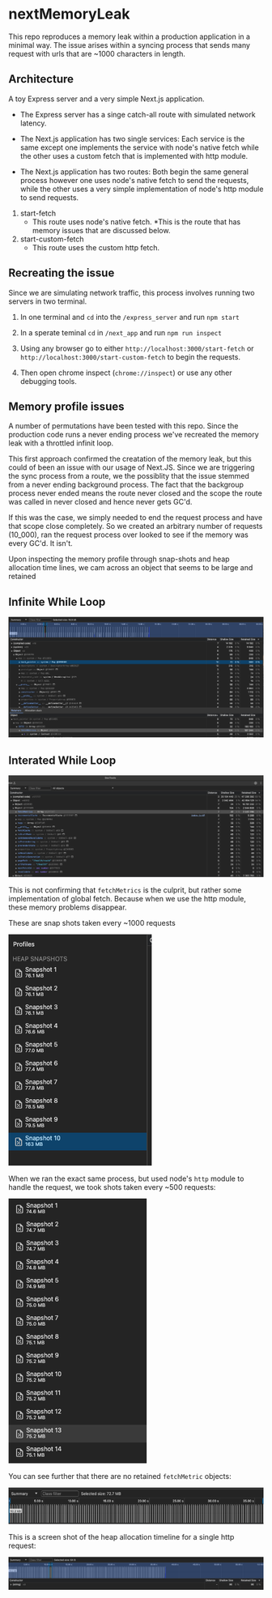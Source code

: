 # nextMemoryLeak

This repo reproduces a memory leak within a production application in a minimal way. The issue arises within a syncing process that sends many request with urls that are ~1000 characters in length.

## Architecture

A toy Express server and a very simple Next.js application.

- The Express server has a singe catch-all route with simulated network latency.
- The Next.js application has two single services:
  Each service is the same except one implements the service with node's native fetch
  while the other uses a custom fetch that is implemented with http module.

- The Next.js application has two routes:
  Both begin the same general process however one uses node's native fetch to send the requests,
  while the other uses a very simple implementation of node's http module to send requests.

1. start-fetch
   - This route uses node's native fetch.
     \*This is the route that has memory issues that are discussed below.
2. start-custom-fetch
   - This route uses the custom http fetch.

## Recreating the issue

Since we are simulating network traffic, this process involves running two servers in two terminal.

1.  In one terminal and `cd` into the `/express_server` and run `npm start`

2.  In a sperate teminal `cd` in `/next_app` and run `npm run inspect`

3.  Using any browser go to either `http://localhost:3000/start-fetch` or `http://localhost:3000/start-custom-fetch` to begin the requests.

4.  Then open chrome inspect (`chrome://inspect`) or use any other debugging tools.

## Memory profile issues

A number of permutations have been tested with this repo.
Since the production code runs a never ending process we've recreated the memory leak
with a throttled infinit loop.

This first approach confirmed the creatation of the memory leak, but this could of been
an issue with our usage of Next.JS. Since we are triggering the sync process from a route,
we the possiblity that the issue stemmed from a never ending background process. The fact
that the backgroup process never ended means the route never closed and the scope the route
was called in never closed and hence never gets GC'd.

If this was the case, we simply needed to end the request process and have that scope close
completely. So we created an arbitrary number of requests (10_000), ran the request process over
looked to see if the memory was every GC'd. It isn't.

Upon inspecting the memory profile through snap-shots and heap allocation time lines, we cam across
an object that seems to be large and retained

## Infinite While Loop

![infiniteWhileLoop](./next_app/README_images/continuous-while-loop-no%20instrumentation.png)

## Interated While Loop

![iteratedWhileLoop](./next_app/README_images/iterator-while-looping.png)

This is not confirming that `fetchMetrics` is the culprit, but rather some implementation of global fetch.
Because when we use the http module, these memory problems disappear.

These are snap shots taken every ~1000 requests

![10_000FetchReq](./next_app/README_images/10_000FetchReq.png)

When we ran the exact same process, but used node's `http` module to handle the request, we took shots taken every ~500 requests:

![10_000FetchReq](./next_app/README_images/10_000HttpReq.png)

You can see further that there are no retained `fetchMetric` objects:

![iteratedWhileLoop_httpRequest](./next_app/README_images/heapAllocationHttpModule.png)

This is a screen shot of the heap allocation timeline for a single http request:

![10_000HeapAllocationTimeline](./next_app/README_images/singleHttpReqHeapAllocationTimeline.png)

